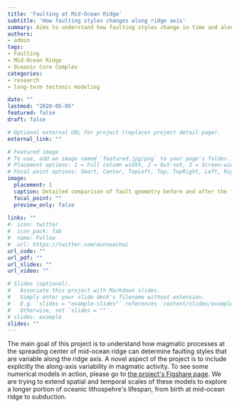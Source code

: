 ```yaml
---
title: 'Faulting at Mid-Ocean Ridge'
subtitle: 'How faulting styles changes along ridge axis'
summary: Aims to understand how faulting styles change in time and along mid-ocean ridge axis using numerical modeling. 
authors:
- admin
tags:
- Faulting
- Mid-Ocean Ridge
- Oceanic Core Complex
categories:
- research
- long-term tectonic modeling

date: ""
lastmod: "2020-05-05"
featured: false
draft: false

# Optional external URL for project (replaces project detail page).
external_link: ""

# Featured image
# To use, add an image named `featured.jpg/png` to your page's folder.
# Placement options: 1 = Full column width, 2 = Out-set, 3 = Screen-width
# Focal point options: Smart, Center, TopLeft, Top, TopRight, Left, Right, BottomLeft, Bottom, BottomRight
image:
  placement: 1
  caption: Detailed comparison of fault geometry before and after the formation of a higher angle normal fault at the magma-rich ("High M") end of a ridge segment while a large offset normal fault forming at the magma-poor ("Low M") end. For more, see [(Tian and Choi, EPSL, 2017)](https://dx.doi.org/10.1016/j.epsl.2016.10.033)
  focal_point: ""
  preview_only: false
  
links: ""
#- icon: twitter
#  icon_pack: fab
#  name: Follow
#  url: https://twitter.com/eunseochoi
url_code: ""
url_pdf: ""
url_slides: ""
url_video: ""

# Slides (optional).
#   Associate this project with Markdown slides.
#   Simply enter your slide deck's filename without extension.
#   E.g. `slides = "example-slides"` references `content/slides/example-slides.md`.
#   Otherwise, set `slides = ""`.
# slides: example
slides: ""
---
```


The main goal of this project is to understand how magmatic processes at the spreading center of mid-ocean ridge can determine 
faulting styles that are variable along the ridge axis. A novel aspect of the project is to include explicitly the along-axis variability in magmatic activity. To see some numerical models in action, please go to [the project's Figshare page](https://doi.org/10.6084/m9.figshare.4083219.v1). We are trying to extend spatial and temporal scales of these models to explore a longer portion of oceanic lithospehre's lifespan, from birth at mid-ocean ridge to subduction.

